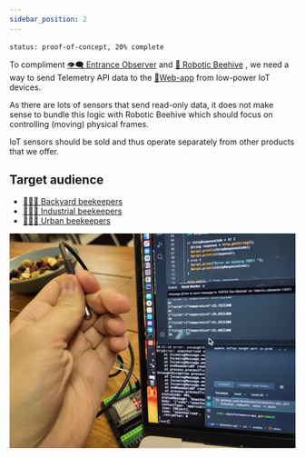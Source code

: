```yaml
---
sidebar_position: 2
---
```

`status: proof-of-concept, 20% complete`

To compliment [👁️‍🗨️ Entrance Observer](👁️‍🗨️%20Entrance%20Observer.md) and [🧿 Robotic Beehive](🧿%20Robotic%20Beehive/🧿%20Robotic%20Beehive.md) , we need a way to send Telemetry API data to the [📱Web-app](📱Web-app/📱Web-app.md) from low-power IoT devices.

As there are lots of sensors that send read-only data, it does not make sense to bundle this logic with Robotic Beehive which should focus on controlling (moving) physical frames.

IoT sensors should be sold and thus operate separately from other products that we offer.
## Target audience
- [👨🏻‍🚀 Backyard beekeepers](../../clients/👨🏻‍🚀%20Backyard%20beekeepers.md)
- [👨🏻‍🚒 Industrial beekeepers](../../clients/👨🏻‍🚒%20Industrial%20beekeepers.md)
- [👩🏼‍🏫 Urban beekeepers](../../clients/👩🏼‍🏫%20Urban%20beekeepers.md)

![](../../img/20240726_000022.webp)
